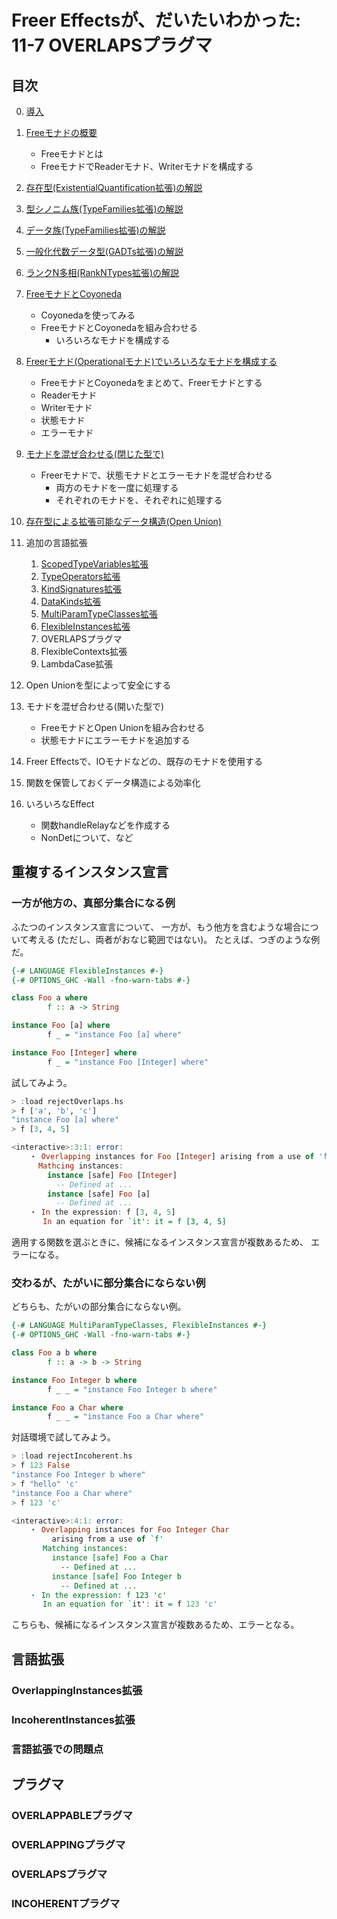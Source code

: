 Freer Effectsが、だいたいわかった: 11-7 OVERLAPSプラグマ
========================================================

目次
----

0. [導入](../prelude.md)

1. [Freeモナドの概要](../free-monad/free-monad.md)
	* Freeモナドとは
	* FreeモナドでReaderモナド、Writerモナドを構成する
2. [存在型(ExistentialQuantification拡張)の解説](
	../existential-quantification/existentials.md )
3. [型シノニム族(TypeFamilies拡張)の解説](./type-synonym-family.md)
4. [データ族(TypeFamilies拡張)の解説](../type-families/data-family.md)
5. [一般化代数データ型(GADTs拡張)の解説](../gadts/gadts.md)
6. [ランクN多相(RankNTypes拡張)の解説](../rank-n-types/rank-n-types.md)
7. [FreeモナドとCoyoneda](../free-coyoneda/free_coyoneda.md)
	* Coyonedaを使ってみる
	* FreeモナドとCoyonedaを組み合わせる
		+ いろいろなモナドを構成する
8. [Freerモナド(Operationalモナド)でいろいろなモナドを構成する](
	../freer-monad/freer-monad.md )
	* FreeモナドとCoyonedaをまとめて、Freerモナドとする
	* Readerモナド
	* Writerモナド
	* 状態モナド
	* エラーモナド
9. [モナドを混ぜ合わせる(閉じた型で)](
	../closed-mix/closed-mix.md )
	* Freerモナドで、状態モナドとエラーモナドを混ぜ合わせる
		+ 両方のモナドを一度に処理する
		+ それぞれのモナドを、それぞれに処理する
10. [存在型による拡張可能なデータ構造(Open Union)](
	../open-union/open-union.md )
11. 追加の言語拡張
	1. [ScopedTypeVariables拡張](
		../scoped-type-variables/scoped-type-variables.md )
	2. [TypeOperators拡張](
		../type-operators/type-operators.md )
	3. [KindSignatures拡張](
		../kind-signatures/kind-signatures.md )
	4. [DataKinds拡張](
		../data-kinds/data-kinds.md )
	5. [MultiParamTypeClasses拡張](
		../multi-param-type-classes/multi-param-type-classes.md )
	6. [FlexibleInstances拡張](
		../flexible-instances/flexible-instances.md )
	7. OVERLAPSプラグマ
	8. FlexibleContexts拡張
	9. LambdaCase拡張
12. Open Unionを型によって安全にする
13. モナドを混ぜ合わせる(開いた型で)
	* FreeモナドとOpen Unionを組み合わせる
	* 状態モナドにエラーモナドを追加する
14. Freer Effectsで、IOモナドなどの、既存のモナドを使用する
15. 関数を保管しておくデータ構造による効率化
16. いろいろなEffect
	* 関数handleRelayなどを作成する
	* NonDetについて、など

重複するインスタンス宣言
------------------------

### 一方が他方の、真部分集合になる例

ふたつのインスタンス宣言について、
一方が、もう他方を含むような場合について考える
(ただし、両者がおなじ範囲ではない)。
たとえば、つぎのような例だ。

```hs:rejectOverlaps.hs
{-# LANGUAGE FlexibleInstances #-}
{-# OPTIONS_GHC -Wall -fno-warn-tabs #-}

class Foo a where
        f :: a -> String

instance Foo [a] where
        f _ = "instance Foo [a] where"

instance Foo [Integer] where
        f _ = "instance Foo [Integer] where"
```

試してみよう。

```hs
> :load rejectOverlaps.hs
> f ['a', 'b', 'c']
"instance Foo [a] where"
> f [3, 4, 5]

<interactive>:3:1: error:
    ・ Overlapping instances for Foo [Integer] arising from a use of 'f'
      Mathcing instances:
        instance [safe] Foo [Integer]
          -- Defined at ...
        instance [safe] Foo [a]
          -- Defined at ...
    ・ In the expression: f [3, 4, 5]
       In an equation for `it': it = f [3, 4, 5]
```

適用する関数を選ぶときに、候補になるインスタンス宣言が複数あるため、
エラーになる。

### 交わるが、たがいに部分集合にならない例

どちらも、たがいの部分集合にならない例。

```hs:rejectIncoherent.hs
{-# LANGUAGE MultiParamTypeClasses, FlexibleInstances #-}
{-# OPTIONS_GHC -Wall -fno-warn-tabs #-}

class Foo a b where
        f :: a -> b -> String

instance Foo Integer b where
        f _ _ = "instance Foo Integer b where"

instance Foo a Char where
        f _ _ = "instance Foo a Char where"
```

対話環境で試してみよう。

```hs
> :load rejectIncoherent.hs
> f 123 False
"instance Foo Integer b where"
> f "hello" 'c'
"instance Foo a Char where"
> f 123 'c'

<interactive>:4:1: error:
    ・ Overlapping instances for Foo Integer Char
         arising from a use of `f'
       Matching instances:
         instance [safe] Foo a Char
           -- Defined at ...
         instance [safe] Foo Integer b
           -- Defined at ...
    ・ In the expression: f 123 'c'
       In an equation for `it': it = f 123 'c'
```

こちらも、候補になるインスタンス宣言が複数あるため、エラーとなる。

言語拡張
--------

### OverlappingInstances拡張

### IncoherentInstances拡張

### 言語拡張での問題点

プラグマ
--------

### OVERLAPPABLEプラグマ

### OVERLAPPINGプラグマ

### OVERLAPSプラグマ

### INCOHERENTプラグマ
